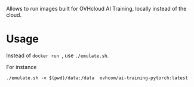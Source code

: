 Allows to run images built for OVHcloud AI Training, locally instead of the cloud.

# Usage

Instead of ```docker run ```, use ```./emulate.sh```. 


For instance 

```
./emulate.sh -v $(pwd)/data:/data  ovhcom/ai-training-pytorch:latest
```

